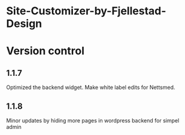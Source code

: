 # Site-Customizer-by-Fjellestad-Design

# Version control
## 1.1.7
Optimized the backend widget. Make white label edits for Nettsmed. 

## 1.1.8
Minor updates by hiding more pages in wordpress backend for simpel admin